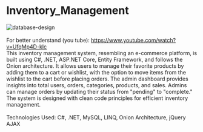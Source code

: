# Inventory_Management
![database-design](https://github.com/user-attachments/assets/e8c224f0-3aaa-471f-a888-9eddc05778c2)<br><br>
For better understand (you tube): https://www.youtube.com/watch?v=UfqMp4D-kIc <br>
This inventory management system, resembling an e-commerce platform, is built using C#, .NET, ASP.NET Core, Entity Framework, and follows the Onion architecture. It allows users to manage their favorite products by adding them to a cart or wishlist, with the option to move items from the wishlist to the cart before placing orders. The admin dashboard provides insights into total users, orders, categories, products, and sales. Admins can manage orders by updating their status from "pending" to "complete." The system is designed with clean code principles for efficient inventory management.
<br>
<br>Technologies Used: C#, .NET, MySQL, LINQ, Onion Architecture, jQuery AJAX
